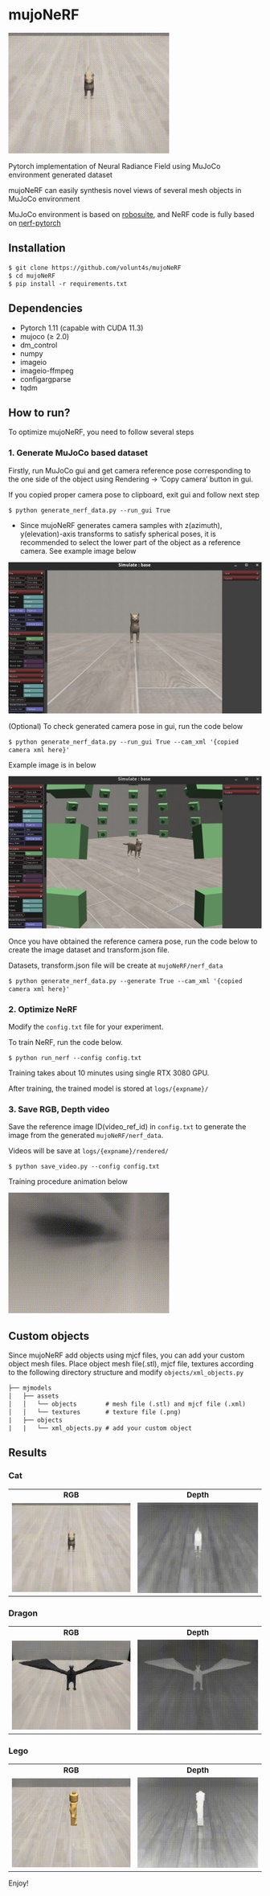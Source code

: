 # mujoNeRF

![](imgs/cat_rgb.gif)

Pytorch implementation of Neural Radiance Field using MuJoCo environment generated dataset

mujoNeRF can easily synthesis novel views of several mesh objects in MuJoCo environment

MuJoCo environment is based on [robosuite](https://robosuite.ai/), and NeRF code is fully based on [nerf-pytorch](https://github.com/yenchenlin/nerf-pytorch)

## Installation

```
$ git clone https://github.com/volunt4s/mujoNeRF
$ cd mujoNeRF
$ pip install -r requirements.txt
```

## Dependencies


- Pytorch 1.11 (capable with CUDA 11.3)
- mujoco (≥ 2.0)
- dm_control
- numpy
- imageio
- imageio-ffmpeg
- configargparse
- tqdm

## How to run?


To optimize mujoNeRF, you need to follow several steps

### 1. Generate MuJoCo based dataset

Firstly, run MuJoCo gui and get camera reference pose corresponding to the one side of the object using Rendering → ‘Copy camera’ button in gui.

If you copied proper camera pose to clipboard, exit gui and follow next step


```
$ python generate_nerf_data.py --run_gui True
```

- Since mujoNeRF generates camera samples with z(azimuth), y(elevation)-axis transforms to satisfy spherical poses, it is recommended to select the lower part of the object as a reference camera. See example image below

![output](imgs/mujoco1.jpg)


(Optional) To check generated camera pose in gui, run the code below

```
$ python generate_nerf_data.py --run_gui True --cam_xml '{copied camera xml here}'
```

Example image is in below

![output](imgs/mujoco2.jpg)

Once you have obtained the reference camera pose, run the code below to create the image dataset and transform.json file.

Datasets, transform.json file will be create at `mujoNeRF/nerf_data`

```
$ python generate_nerf_data.py --generate True --cam_xml '{copied camera xml here}'
```

### 2. Optimize NeRF

Modify the `config.txt` file for your experiment.

To train NeRF, run the code below.

```
$ python run_nerf --config config.txt
```

Training takes about 10 minutes using single RTX 3080 GPU.

After training, the trained model is stored at `logs/{expname}/`

### 3. Save RGB, Depth video

Save the reference image ID(video_ref_id) in `config.txt` to generate the image from the generated `mujoNeRF/nerf_data`.

Videos will be save at `logs/{expname}/rendered/`

```
$ python save_video.py --config config.txt
```
Training procedure animation below

![](imgs/train.gif)


## Custom objects

Since mujoNeRF add objects using mjcf files, you can add your custom object mesh files. Place object mesh file(.stl), mjcf file, textures according to the following directory structure and modify `objects/xml_objects.py`

```                                                                                        
├── mjmodels                                                                                                 
│   ├── assets
│   │   └── objects        # mesh file (.stl) and mjcf file (.xml)
│   │   └── textures       # texture file (.png)
|   ├── objects
|   |   └── xml_objects.py # add your custom object 
```

## Results

### Cat
<table border="0">
 <tr>
    <td align="center"><b style="font-size:15px">RGB</b></td>
    <td align="center"><b style="font-size:15px">Depth</b></td>
 </tr>
 <tr>
    <td><img src="imgs/cat_rgb.gif"></td>
    <td><img src="imgs/cat_depth.gif"></td>
 </tr>
</table>

### Dragon
<table border="0">
 <tr>
    <td align="center"><b style="font-size:15px">RGB</b></td>
    <td align="center"><b style="font-size:15px">Depth</b></td>
 </tr>
 <tr>
    <td><img src="imgs/dragon_rgb.gif"></td>
    <td><img src="imgs/dragon_depth.gif"></td>
 </tr>
</table>

### Lego
<table border="0">
 <tr>
    <td align="center"><b style="font-size:15px">RGB</b></td>
    <td align="center"><b style="font-size:15px">Depth</b></td>
 </tr>
 <tr>
    <td><img src="imgs/lego_rgb.gif"></td>
    <td><img src="imgs/lego_depth.gif"></td>
 </tr>
</table>

Enjoy!